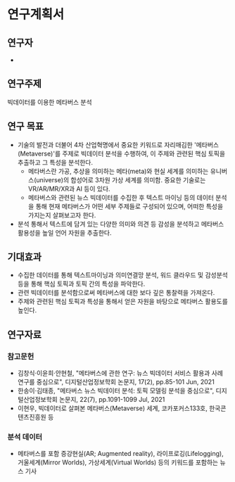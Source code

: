 # 연구계획서

## 연구자

-

## 연구주제

빅데이터를 이용한 메타버스 분석

## 연구 목표

- 기술의 발전과 더불어 4차 산업혁명에서 중요한 키워드로 자리매김한 '메타버스(Metaverse)'를 주제로 빅데이터 분석을 수행하여, 이 주제와 관련된 핵심 토픽을 추출하고 그 특성을 분석한다.
    - 메타버스란 가공, 추상을 의미하는 메타(meta)와 현실 세계를 의미하는 유니버스(universe)의 합성어로 3차원 가상 세계를 의미함. 중요한 기술로는 VR/AR/MR/XR과 AI 등이 있다.
    - 메타버스와 관련된 뉴스 빅데이터를 수집한 후 텍스트 마이닝 등의 데이터 분석을 통해 현재 메타버스가 어떤 세부 주제들로 구성되어 있으며, 어떠한 특성을 가지는지 살펴보고자 한다.
- 분석 통해서 텍스트에 담겨 있는 다양한 의미와 의견 등 감성을 분석하고 메타버스 활용성을 높일 언어 자원을 추출한다.

## 기대효과

- 수집한 데이터를 통해 텍스트마이닝과 의미연결망 분석, 워드 클라우드 및 감성분석 등을 통해 핵심 토픽과 토픽 간의 특성을 파악한다.
- 관련 빅데이터를 분석함으로써 메타버스에 대한 보다 깊은 통찰력을 가져온다.
- 주제와 관련된 핵심 토픽과 특성을 통해서 얻은 자원을 바탕으로 메타버스 활용도를 높인다.


## 연구자료

### 참고문헌

- 김창식·이윤희·안현철, "메타버스에 관한 연구: 뉴스 빅데이터 서비스 활용과 사례 연구를 중심으로", 디지털산업정보학회 논문지, 17(2), pp.85-101 Jun, 2021
- 한송이·김태종, "메타버스 뉴스 빅데이터 분석: 토픽 모델링 분석을 중심으로", 디지털산업정보학회 논문지, 22(7), pp.1091-1099 Jul, 2021
- 이현우, 빅데이터로 살펴본 메타버스(Metaverse) 세계, 코카포커스133호, 한국콘텐츠진흥원 등

### 분석 데이터

- 메타버스를 포함 증강현실(AR; Augmented reality), 라이프로깅(Lifelogging), 거울세계(Mirror Worlds), 가상세계(Virtual Worlds) 등의 키워드를 포함하는 뉴스 기사
